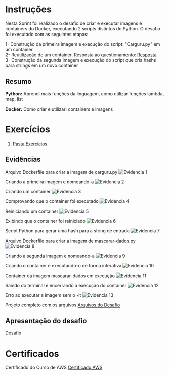 # Instruções

Nesta Sprint foi realizado o desafio de criar e executar imagens e containers do Docker, executando 2 scripts distintos do Python. O desafio foi executado com as seguintes etapas:<br>

1- Construção da primeira imagem e execução do script: "Carguru.py" em um container<br>
2- Reutilização de um container. Resposta ao questionamento: [Resposta](desafio/Resposta.md)<br>
3- Construção da segunda imagem e execução do script que cria hashs para strings em um novo container

## Resumo

**Python:** Aprendi mais funções da linguagem, como utilizar funções lambda, map, list

**Docker:** Como criar e utilizar: containers e imagens

# Exercícios

1. [Pasta Exercicios](exercicios/)

## Evidências

Arquivo Dockerfile para criar a imagem de carguru.py
![Evidencia 1](evidencias/01.png)

Criando a primeira imagem e nomeando-a
![Evidencia 2](evidencias/02.png) 

Criando um container
![Evidencia 3](evidencias/03.png)

Comprovando que o container foi executado
![Evidencia 4](evidencias/04.png)

Reiniciando um container
![Evidencia 5](evidencias/05.png)

Exibindo que o container foi reiniciado
![Evidencia 6](evidencias/06.png)

Script Python para gerar uma hash para a string de entrada
![Evidencia 7](evidencias/07.png)

Arquivo Dockerfile para criar a imagem de mascarar-dados.py
![Evidencia 8](evidencias/08.png)

Criando a segunda imagem e nomeando-a
![Evidencia 9](evidencias/09.png)

Criando o container e executando-o de forma interativa
![Evidencia 10](evidencias/10.png)

Container da imagem mascarar-dados em execução
![Evidencia 11](evidencias/11.png)

Saindo do terminal e encerrando a execução do container
![Evidencia 12](evidencias/12.png)

Erro ao executar a imagem sem o -it
![Evidencia 13](evidencias/13.png)

Projeto completo com os arquivos
[Arquivos do Desafio](desafio/)

## Apresentação do desafio

[Desafio](desafio/README.md)

# Certificados

Certificado do Curso de AWS
[Certificado AWS](certificados/AWS.pdf)